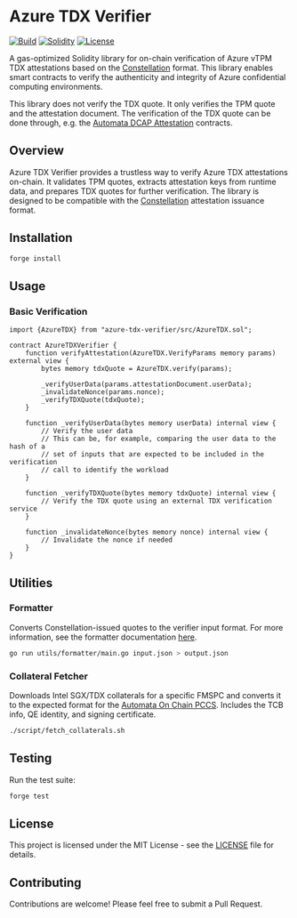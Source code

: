 # Azure TDX Verifier

[![Build][build-shield]][build-url]
[![Solidity][solidity-shield]][solidity-url]
[![License][license-shield]][license-url]

A gas-optimized Solidity library for on-chain verification of Azure vTPM TDX attestations based on the [Constellation](https://github.com/edgelesssys/constellation) format. This library enables smart contracts to verify the authenticity and integrity of Azure confidential computing environments.

This library does not verify the TDX quote. It only verifies the TPM quote and the attestation document. The verification of the TDX quote can be done through, e.g. the [Automata DCAP Attestation](https://github.com/automata-network/automata-dcap-attestation) contracts.

## Overview

Azure TDX Verifier provides a trustless way to verify Azure TDX attestations on-chain. It validates TPM quotes, extracts attestation keys from runtime data, and prepares TDX quotes for further verification. The library is designed to be compatible with the [Constellation](https://github.com/edgelesssys/constellation) attestation issuance format.

## Installation

```bash
forge install
```

## Usage

### Basic Verification

```solidity
import {AzureTDX} from "azure-tdx-verifier/src/AzureTDX.sol";

contract AzureTDXVerifier {
    function verifyAttestation(AzureTDX.VerifyParams memory params) external view {
        bytes memory tdxQuote = AzureTDX.verify(params);

        _verifyUserData(params.attestationDocument.userData);
        _invalidateNonce(params.nonce);
        _verifyTDXQuote(tdxQuote);
    }

    function _verifyUserData(bytes memory userData) internal view {
        // Verify the user data
        // This can be, for example, comparing the user data to the hash of a
        // set of inputs that are expected to be included in the verification
        // call to identify the workload
    }

    function _verifyTDXQuote(bytes memory tdxQuote) internal view {
        // Verify the TDX quote using an external TDX verification service
    }

    function _invalidateNonce(bytes memory nonce) internal view {
        // Invalidate the nonce if needed
    }
}
```

## Utilities

### Formatter

Converts Constellation-issued quotes to the verifier input format. For more information, see the formatter documentation [here](./utils/formatter/README.md).

```bash
go run utils/formatter/main.go input.json > output.json
```

### Collateral Fetcher

Downloads Intel SGX/TDX collaterals for a specific FMSPC and converts it to the expected format for the [Automata On Chain PCCS](https://github.com/automata-network/automata-on-chain-pccs). Includes the TCB info, QE identity, and signing certificate.

```bash
./script/fetch_collaterals.sh
```

## Testing

Run the test suite:

```bash
forge test
```

## License

This project is licensed under the MIT License - see the [LICENSE](LICENSE) file for details.

## Contributing

Contributions are welcome! Please feel free to submit a Pull Request.

[solidity-shield]: https://img.shields.io/badge/solidity-%5E0.8.0-aa6746
[solidity-url]: https://docs.soliditylang.org/

[build-shield]: https://img.shields.io/github/actions/workflow/status/Hyodar/azure-tdx-verifier/build.yml?branch=master&label=build
[build-url]: https://github.com/Hyodar/azure-tdx-verifier/actions/workflows/build.yml

[license-shield]: https://img.shields.io/badge/License-MIT-lightgray.svg
[license-url]: https://opensource.org/licenses/MIT
